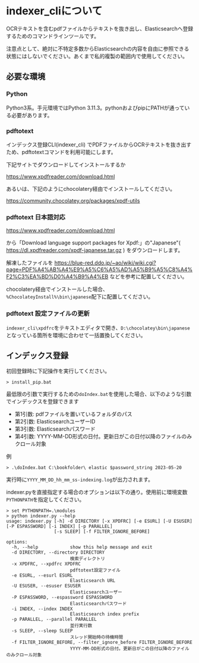 # indexer_cliについて

OCRテキストを含むpdfファイルからテキストを抜き出し、Elasticsearchへ登録するためのコマンドラインツールです。

注意点として、絶対に不特定多数からElasticsearchの内容を自由に参照できる状態にはしないでください。あくまで私的複製の範囲内で使用してください。

## 必要な環境

### Python

Python3系。手元環境ではPython 3.11.3。pythonおよびpipにPATHが通っている必要があります。

### pdftotext

インデックス登録CLI(indexer_cli) でPDFファイルからOCRテキストを抜き出すため、pdftotextコマンドを利用可能にします。

下記サイトでダウンロードしてインストールするか

https://www.xpdfreader.com/download.html

あるいは、下記のようにchocolatery経由でインストールしてください。

https://community.chocolatey.org/packages/xpdf-utils 

### pdftotext 日本語対応

https://www.xpdfreader.com/download.html

から「Download language support packages for Xpdf:」の"Japanese"( https://dl.xpdfreader.com/xpdf-japanese.tar.gz ) をダウンロードします。

解凍したファイルを https://blue-red.ddo.jp/~ao/wiki/wiki.cgi?page=PDF%A4%AB%A4%E9%A5%C6%A5%AD%A5%B9%A5%C8%A4%F2%C3%EA%BD%D0%A4%B9%A4%EB などを参考に配置してください。

chocolatery経由でインストールした場合、` %ChocolateyInstall%\bin\japanese`配下に配置してください。

### pdftotext 設定ファイルの更新

`indexer_cli\xpdfrc`をテキストエディタで開き、`D:\chocolatey\bin\japanese`となっている箇所を環境に合わせて一括置換してください。


## インデックス登録

初回登録時に下記操作を実行してください。

```
> install_pip.bat
```

最低限の引数で実行するための`doIndex.bat`を使用した場合、以下のような引数でインデックスを登録できます

- 第1引数: pdfファイルを置いているフォルダのパス
- 第2引数: ElasticsearchユーザーID
- 第3引数: Elasticsearchパスワード
- 第4引数:  YYYY-MM-DD形式の日付。更新日がこの日付以降のファイルのみクロール対象

例

```
> .\doIndex.bat C:\bookfolder\ elastic $password_string 2023-05-20
```

実行時に`YYYY_MM_DD_hh_mm_ss-indexing.log`が出力されます。


indexer.pyを直接指定する場合のオプションは以下の通り。使用前に環境変数`PYTHONPATH`を指定してください。

```
> set PYTHONPATH=.\modules
> python indexer.py --help
usage: indexer.py [-h] -d DIRECTORY [-x XPDFRC] [-e ESURL] [-U ESUSER] [-P ESPASSWORD] [-i INDEX] [-p PARALLEL]
                  [-s SLEEP] [-f FILTER_IGNORE_BEFORE]

options:
  -h, --help            show this help message and exit
  -d DIRECTORY, --directory DIRECTORY
                        検索ディレクトリ
  -x XPDFRC, --xpdfrc XPDFRC
                        pdftotext設定ファイル
  -e ESURL, --esurl ESURL
                        Elasticsearch URL
  -U ESUSER, --esuser ESUSER
                        Elasticsearchユーザー
  -P ESPASSWORD, --espassword ESPASSWORD
                        Elasticsearchパスワード
  -i INDEX, --index INDEX
                        Elasticsearch index prefix
  -p PARALLEL, --parallel PARALLEL
                        並行実行数
  -s SLEEP, --sleep SLEEP
                        スレッド開始時の待機時間
  -f FILTER_IGNORE_BEFORE, --filter_ignore_before FILTER_IGNORE_BEFORE
                        YYYY-MM-DD形式の日付。更新日がこの日付以降のファイルのみクロール対象
```


